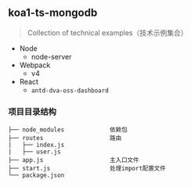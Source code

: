 ## koa1-ts-mongodb
> Collection of technical examples（技术示例集合）

* Node
  + node-server
* Webpack
  + v4
* React
  + `antd-dva-oss-dashboard`

### 项目目录结构
```
├── node_modules             依赖包
├── routes                   路由
|   ├── index.js             
|   ├── user.js              
├── app.js                   主入口文件
├── start.js                 处理import配置文件
└── package.json
```
